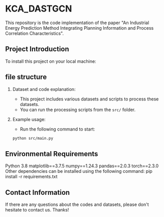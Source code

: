 # KCA_DASTGCN
This repository is the code implementation of the paper "An Industrial Energy Prediction Method Integrating Planning Information and Process Correlation Characteristics".

## Project Introduction

To install this project on your local machine:


## file structure

1. Dataset and code explanation:
    - This project includes various datasets and scripts to process these datasets.
    - You can run the processing scripts from the `src/` folder.

2. Example usage:
    - Run the following command to start:
    ```bash
    python src/main.py
    ```
## Environmental Requirements

Python 3.8
matplotlib==3.7.5
numpy==1.24.3
pandas==2.0.3
torch==2.3.0
Other dependencies can be installed using the following command:
pip install -r requirements.txt

## Contact Information

If there are any questions about the codes and datasets, please don't hesitate to contact us. Thanks!

